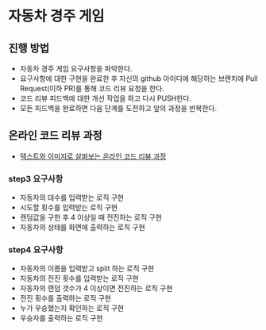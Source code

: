 # 자동차 경주 게임
## 진행 방법
* 자동차 경주 게임 요구사항을 파악한다.
* 요구사항에 대한 구현을 완료한 후 자신의 github 아이디에 해당하는 브랜치에 Pull Request(이하 PR)를 통해 코드 리뷰 요청을 한다.
* 코드 리뷰 피드백에 대한 개선 작업을 하고 다시 PUSH한다.
* 모든 피드백을 완료하면 다음 단계를 도전하고 앞의 과정을 반복한다.

## 온라인 코드 리뷰 과정
* [텍스트와 이미지로 살펴보는 온라인 코드 리뷰 과정](https://github.com/next-step/nextstep-docs/tree/master/codereview)

### step3 요구사항
* 자동차의 대수를 입력받는 로직 구현
* 시도할 횟수를 입력받는 로직 구현   
* 랜덤값을 구한 후 4 이상일 때 전진하는 로직 구현
* 자동차의 상태를 화면에 출력하는 로직 구현

### step4 요구사항
* 자동차의 이름을 입력받고 split 하는 로직 구현
* 자동차의 전진 횟수를 입력받는 로직 구현
* 자동차의 랜덤 갯수가 4 이상이면 전진하는 로직 구현
* 전진 횟수를 출력하는 로직 구현
* 누가 우승했는지 확인하는 로직 구현
* 우승자를 출력하는 로직 구현

